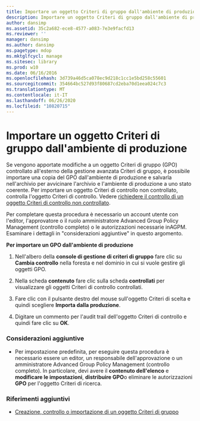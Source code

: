 ```yaml
---
title: Importare un oggetto Criteri di gruppo dall'ambiente di produzione
description: Importare un oggetto Criteri di gruppo dall'ambiente di produzione
author: dansimp
ms.assetid: 35c2a682-ece8-4577-a083-7e3e9facfd13
ms.reviewer: ''
manager: dansimp
ms.author: dansimp
ms.pagetype: mdop
ms.mktglfcycl: manage
ms.sitesec: library
ms.prod: w10
ms.date: 06/16/2016
ms.openlocfilehash: 3d739a46d5ca078ec9d218c1cc1e5bd258c55601
ms.sourcegitcommit: 354664bc527d93f80687cd2eba70d1eea024c7c3
ms.translationtype: MT
ms.contentlocale: it-IT
ms.lasthandoff: 06/26/2020
ms.locfileid: "10820715"
---
```

# Importare un oggetto Criteri di gruppo dall'ambiente di produzione


Se vengono apportate modifiche a un oggetto Criteri di gruppo (GPO) controllato all'esterno della gestione avanzata Criteri di gruppo, è possibile importare una copia del GPO dall'ambiente di produzione e salvarla nell'archivio per avvicinare l'archivio e l'ambiente di produzione a uno stato coerente. Per importare un oggetto Criteri di controllo non controllato, controlla l'oggetto Criteri di controllo. Vedere [richiedere il controllo di un oggetto Criteri di controllo non controllato](request-control-of-an-uncontrolled-gpo-agpm30ops.md).

Per completare questa procedura è necessario un account utente con l'editor, l'approvatore o il ruolo amministratore Advanced Group Policy Management (controllo completo) o le autorizzazioni necessarie inAGPM. Esaminare i dettagli in "considerazioni aggiuntive" in questo argomento.

**Per importare un GPO dall'ambiente di produzione**

1.  Nell'albero della **console di gestione di criteri di gruppo** fare clic su **Cambia controllo** nella foresta e nel dominio in cui si vuole gestire gli oggetti GPO.

2.  Nella scheda **contenuto** fare clic sulla scheda **controllati** per visualizzare gli oggetti Criteri di controllo controllati.

3.  Fare clic con il pulsante destro del mouse sull'oggetto Criteri di scelta e quindi scegliere **Importa dalla produzione**.

4.  Digitare un commento per l'audit trail dell'oggetto Criteri di controllo e quindi fare clic su **OK**.

### Considerazioni aggiuntive

-   Per impostazione predefinita, per eseguire questa procedura è necessario essere un editor, un responsabile dell'approvazione o un amministratore Advanced Group Policy Management (controllo completo). In particolare, devi avere il **contenuto dell'elenco** e **modificare le impostazioni**, **distribuire GPO**o eliminare le autorizzazioni **GPO** per l'oggetto Criteri di ricerca.

### Riferimenti aggiuntivi

-   [Creazione, controllo o importazione di un oggetto Criteri di gruppo](creating-controlling-or-importing-a-gpo-agpm30ops.md)

 

 





